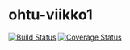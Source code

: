 # ohtu-viikko1
[![Build Status](https://travis-ci.org/pqkallio/ohtu-viikko1.svg?branch=master)](https://travis-ci.org/pqkallio/ohtu-viikko1)
[![Coverage Status](https://coveralls.io/repos/github/pqkallio/ohtu-viikko1/badge.svg?branch=master)](https://coveralls.io/github/pqkallio/ohtu-viikko1?branch=master)

